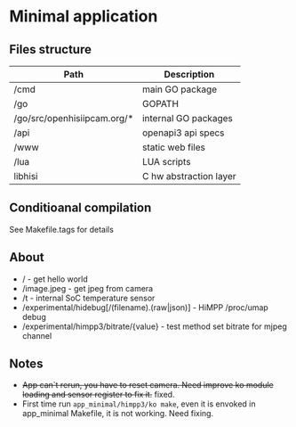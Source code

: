 # Minimal application

## Files structure
|Path|Description|
|----|-------|
|/cmd|main GO package|
|/go|GOPATH|
|/go/src/openhisiipcam.org/*|internal GO packages|
|/api|openapi3 api specs|
|/www|static web files|
|/lua|LUA scripts|
|libhisi|C hw abstraction layer|

## Conditioanal compilation
See Makefile.tags for details

## About
* / - get hello world
* /image.jpeg - get jpeg from camera
* /t - internal SoC temperature sensor
* /experimental/hidebug[/(filename).(raw|json)] - HiMPP /proc/umap debug
* /experimental/himpp3/bitrate/{value} - test method set bitrate for mjpeg channel

## Notes

* ~~App can`t rerun, you have to reset camera. Need improve ko module loading and sensor register to fix it.~~ fixed.
* First time run ```app_minimal/himpp3/ko make```, even it is envoked in app_minimal Makefile, it is not working. Need fixing.
